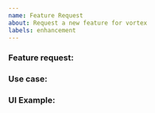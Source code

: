 ```yaml
---
name: Feature Request
about: Request a new feature for vortex
labels: enhancement
---
```


### Feature request:

<!-- Please describe the feature request and why you would like to have it -->

### Use case:

<!-- Please add a concrete use case to demonstrate how such a feature would add value for the user. -->

### UI Example:

<!-- If this is about a new command or command line options, please let us know how you would add it to UI (in the code block below). -->
